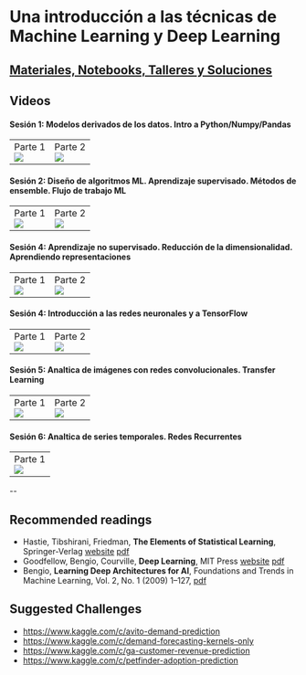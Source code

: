 # Una introducción a las técnicas de Machine Learning y Deep Learning

## [Materiales, Notebooks, Talleres y Soluciones](contents)

## Videos

#### Sesión 1: Modelos derivados de los datos. Intro a Python/Numpy/Pandas

<table>
  <tr>
    <td>
      Parte 1<br/>
<a href="https://www.youtube.com/watch?v=lFJyV8Z1zh0&t=0s&list=PLZ0UFciczQg6LxMjbbKRzUm6eX2C_h8PY&index=2"><img src="https://img.youtube.com/vi/lFJyV8Z1zh0/1.jpg"/></a>
    </td>
    <td>
      Parte 2<br/>
<a href="https://www.youtube.com/watch?v=9PdfP0dP38I&list=PLZ0UFciczQg6LxMjbbKRzUm6eX2C_h8PY&index=2"><img src="https://img.youtube.com/vi/9PdfP0dP38I/3.jpg"/></a>
    </td>
  </tr>
</table> 

#### Sesión 2: Diseño de algoritmos ML. Aprendizaje supervisado. Métodos de ensemble. Flujo de trabajo ML
<table>
  <tr>
    <td>
      Parte 1<br/>
<a href="https://www.youtube.com/watch?v=8S-JlyrMxxE&list=PLZ0UFciczQg6LxMjbbKRzUm6eX2C_h8PY&index=4"><img src="https://img.youtube.com/vi/8S-JlyrMxxE/2.jpg"/></a>
    </td>
    <td>
      Parte 2<br/>
<a href="https://www.youtube.com/watch?v=kuxm71m5WYw&list=PLZ0UFciczQg6LxMjbbKRzUm6eX2C_h8PY&index=3"><img src="https://img.youtube.com/vi/kuxm71m5WYw/1.jpg"/></a>
    </td>
  </tr>
</table> 



#### Sesión 4: Aprendizaje no supervisado. Reducción de la dimensionalidad. Aprendiendo representaciones
<table>
  <tr>
    <td>
      Parte 1<br/>
<a href="https://www.youtube.com/watch?v=xfId011RJBw&index=6&list=PLZ0UFciczQg6LxMjbbKRzUm6eX2C_h8PY"><img src="https://img.youtube.com/vi/xfId011RJBw/2.jpg"/></a>
    </td>
    <td>
      Parte 2<br/>
<a href="https://www.youtube.com/watch?v=VXYddq96BLM&list=PLZ0UFciczQg6LxMjbbKRzUm6eX2C_h8PY&index=5"><img src="https://img.youtube.com/vi/VXYddq96BLM/1.jpg"/></a>
    </td>
  </tr>
</table> 

#### Sesión 4: Introducción a las redes neuronales y a TensorFlow
<table>
  <tr>
    <td>
      Parte 1<br/>
<a href="https://www.youtube.com/watch?v=M5YLLT29QEs&list=PLZ0UFciczQg6LxMjbbKRzUm6eX2C_h8PY&index=7"><img src="https://img.youtube.com/vi/M5YLLT29QEs/2.jpg"/></a>
    </td>
    <td>
      Parte 2<br/>
<a href="https://www.youtube.com/watch?v=hBRfjUJUT5I&index=8&list=PLZ0UFciczQg6LxMjbbKRzUm6eX2C_h8PY"><img src="https://img.youtube.com/vi/hBRfjUJUT5I/2.jpg"/></a>
    </td>
  </tr>
</table> 


#### Sesión 5: Analtica de imágenes con redes convolucionales. Transfer Learning
<table>
  <tr>
    <td>
      Parte 1<br/>
<a href="https://www.youtube.com/watch?v=toQuAtRRBeg&index=10&list=PLZ0UFciczQg6LxMjbbKRzUm6eX2C_h8PY"><img src="https://img.youtube.com/vi/toQuAtRRBeg/3.jpg"/></a>
    </td>
    <td>
      Parte 2<br/>
<a href="https://www.youtube.com/watch?v=DayRXQq0X9o&list=PLZ0UFciczQg6LxMjbbKRzUm6eX2C_h8PY&index=9"><img src="https://img.youtube.com/vi/DayRXQq0X9o/3.jpg"/></a>
    </td>
  </tr>
</table> 

#### Sesión 6: Analtica de series temporales. Redes Recurrentes
<table>
  <tr>
    <td>
      Parte 1<br/>
<a href="https://www.youtube.com/watch?v=5C56X4vvhi8&list=PLZ0UFciczQg6LxMjbbKRzUm6eX2C_h8PY&index=11"><img src="https://img.youtube.com/vi/5C56X4vvhi8/2.jpg"/></a>
    </td>
  </tr>
</table> 



--

## Recommended readings

- Hastie, Tibshirani, Friedman, **The Elements of Statistical Learning**, Springer-Verlag [website](https://web.stanford.edu/~hastie/ElemStatLearn/) [pdf](https://web.stanford.edu/~hastie/ElemStatLearn/printings/ESLII_print12.pdf)
- Goodfellow, Bengio, Courville, **Deep Learning**, MIT Press [website](https://www.deeplearningbook.org/) [pdf](https://github.com/janishar/mit-deep-learning-book-pdf)
- Bengio, **Learning Deep Architectures for AI**, Foundations and Trends in
Machine Learning, Vol. 2, No. 1 (2009) 1–127, [pdf](http://www.iro.umontreal.ca/~bengioy/papers/ftml_book.pdf)

## Suggested Challenges

- https://www.kaggle.com/c/avito-demand-prediction
- https://www.kaggle.com/c/demand-forecasting-kernels-only
- https://www.kaggle.com/c/ga-customer-revenue-prediction
- https://www.kaggle.com/c/petfinder-adoption-prediction
